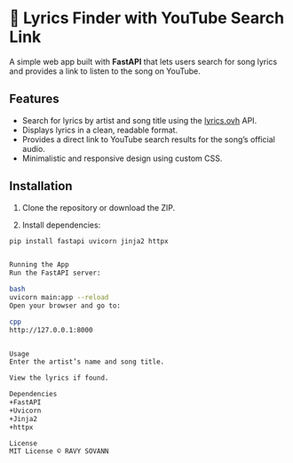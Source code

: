 # 🎵 Lyrics Finder with YouTube Search Link

A simple web app built with **FastAPI** that lets users search for song lyrics and provides a link to listen to the song on YouTube.

## Features

- Search for lyrics by artist and song title using the [lyrics.ovh](https://lyricsovh.docs.apiary.io/) API.
- Displays lyrics in a clean, readable format.
- Provides a direct link to YouTube search results for the song’s official audio.
- Minimalistic and responsive design using custom CSS.

## Installation

1. Clone the repository or download the ZIP.

2. Install dependencies:

```bash
pip install fastapi uvicorn jinja2 httpx


Running the App
Run the FastAPI server:

bash
uvicorn main:app --reload
Open your browser and go to:

cpp
http://127.0.0.1:8000


Usage
Enter the artist’s name and song title.

View the lyrics if found.

Dependencies
+FastAPI
+Uvicorn
+Jinja2
+httpx

License
MIT License © RAVY SOVANN


